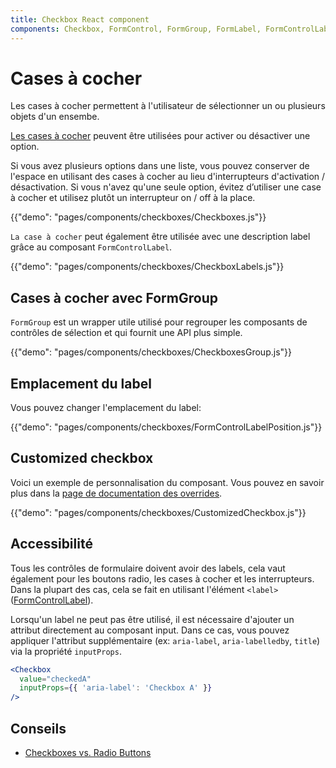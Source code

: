 ```yaml
---
title: Checkbox React component
components: Checkbox, FormControl, FormGroup, FormLabel, FormControlLabel
---
```


# Cases à cocher

<p class="description">Les cases à cocher permettent à l'utilisateur de sélectionner un ou plusieurs objets d'un ensembe.</p>

[Les cases à cocher](https://material.io/design/components/selection-controls.html#checkboxes) peuvent être utilisées pour activer ou désactiver une option.

Si vous avez plusieurs options dans une liste, vous pouvez conserver de l'espace en utilisant des cases à cocher au lieu d'interrupteurs d'activation / désactivation. Si vous n'avez qu'une seule option, évitez d’utiliser une case à cocher et utilisez plutôt un interrupteur on / off à la place.

{{"demo": "pages/components/checkboxes/Checkboxes.js"}}

`La case à cocher` peut également être utilisée avec une description label grâce au composant `FormControlLabel`.

{{"demo": "pages/components/checkboxes/CheckboxLabels.js"}}

## Cases à cocher avec FormGroup

`FormGroup` est un wrapper utile utilisé pour regrouper les composants de contrôles de sélection et qui fournit une API plus simple.

{{"demo": "pages/components/checkboxes/CheckboxesGroup.js"}}

## Emplacement du label

Vous pouvez changer l'emplacement du label:

{{"demo": "pages/components/checkboxes/FormControlLabelPosition.js"}}

## Customized checkbox

Voici un exemple de personnalisation du composant. Vous pouvez en savoir plus dans la [page de documentation des overrides](/customization/components/).

{{"demo": "pages/components/checkboxes/CustomizedCheckbox.js"}}

## Accessibilité

Tous les contrôles de formulaire doivent avoir des labels, cela vaut également pour les boutons radio, les cases à cocher et les interrupteurs. Dans la plupart des cas, cela se fait en utilisant l'élément `<label>` ([FormControlLabel](/api/form-control-label/)).

Lorsqu'un label ne peut pas être utilisé, il est nécessaire d'ajouter un attribut directement au composant input. Dans ce cas, vous pouvez appliquer l'attribut supplémentaire (ex: `aria-label`, `aria-labelledby`, `title`) via la propriété `inputProps`.

```jsx
<Checkbox
  value="checkedA"
  inputProps={{ 'aria-label': 'Checkbox A' }}
/>
```

## Conseils

- [Checkboxes vs. Radio Buttons](https://www.nngroup.com/articles/checkboxes-vs-radio-buttons/)